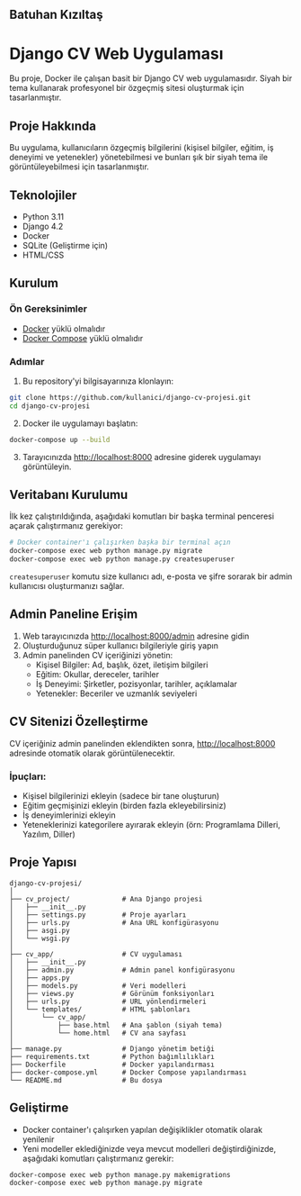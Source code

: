 ## Batuhan Kızıltaş
# Django CV Web Uygulaması

Bu proje, Docker ile çalışan basit bir Django CV web uygulamasıdır. Siyah bir tema kullanarak profesyonel bir özgeçmiş sitesi oluşturmak için tasarlanmıştır.

## Proje Hakkında

Bu uygulama, kullanıcıların özgeçmiş bilgilerini (kişisel bilgiler, eğitim, iş deneyimi ve yetenekler) yönetebilmesi ve bunları şık bir siyah tema ile görüntüleyebilmesi için tasarlanmıştır.

## Teknolojiler

- Python 3.11
- Django 4.2
- Docker
- SQLite (Geliştirme için)
- HTML/CSS

## Kurulum

### Ön Gereksinimler

- [Docker](https://www.docker.com/products/docker-desktop) yüklü olmalıdır
- [Docker Compose](https://docs.docker.com/compose/install/) yüklü olmalıdır

### Adımlar

1. Bu repository'yi bilgisayarınıza klonlayın:

```bash
git clone https://github.com/kullanici/django-cv-projesi.git
cd django-cv-projesi
```

2. Docker ile uygulamayı başlatın:

```bash
docker-compose up --build
```

3. Tarayıcınızda [http://localhost:8000](http://localhost:8000) adresine giderek uygulamayı görüntüleyin.

## Veritabanı Kurulumu

İlk kez çalıştırıldığında, aşağıdaki komutları bir başka terminal penceresi açarak çalıştırmanız gerekiyor:

```bash
# Docker container'ı çalışırken başka bir terminal açın
docker-compose exec web python manage.py migrate
docker-compose exec web python manage.py createsuperuser
```

`createsuperuser` komutu size kullanıcı adı, e-posta ve şifre sorarak bir admin kullanıcısı oluşturmanızı sağlar.

## Admin Paneline Erişim

1. Web tarayıcınızda [http://localhost:8000/admin](http://localhost:8000/admin) adresine gidin
2. Oluşturduğunuz süper kullanıcı bilgileriyle giriş yapın
3. Admin panelinden CV içeriğinizi yönetin:
   - Kişisel Bilgiler: Ad, başlık, özet, iletişim bilgileri
   - Eğitim: Okullar, dereceler, tarihler
   - İş Deneyimi: Şirketler, pozisyonlar, tarihler, açıklamalar
   - Yetenekler: Beceriler ve uzmanlık seviyeleri

## CV Sitenizi Özelleştirme

CV içeriğiniz admin panelinden eklendikten sonra, [http://localhost:8000](http://localhost:8000) adresinde otomatik olarak görüntülenecektir.

### İpuçları:

- Kişisel bilgilerinizi ekleyin (sadece bir tane oluşturun)
- Eğitim geçmişinizi ekleyin (birden fazla ekleyebilirsiniz)
- İş deneyimlerinizi ekleyin
- Yeteneklerinizi kategorilere ayırarak ekleyin (örn: Programlama Dilleri, Yazılım, Diller)

## Proje Yapısı

```
django-cv-projesi/
│
├── cv_project/             # Ana Django projesi
│   ├── __init__.py
│   ├── settings.py         # Proje ayarları
│   ├── urls.py             # Ana URL konfigürasyonu
│   ├── asgi.py
│   └── wsgi.py
│
├── cv_app/                 # CV uygulaması
│   ├── __init__.py
│   ├── admin.py            # Admin panel konfigürasyonu
│   ├── apps.py
│   ├── models.py           # Veri modelleri
│   ├── views.py            # Görünüm fonksiyonları
│   ├── urls.py             # URL yönlendirmeleri
│   └── templates/          # HTML şablonları
│       └── cv_app/
│           ├── base.html   # Ana şablon (siyah tema)
│           └── home.html   # CV ana sayfası
│
├── manage.py               # Django yönetim betiği
├── requirements.txt        # Python bağımlılıkları
├── Dockerfile              # Docker yapılandırması
├── docker-compose.yml      # Docker Compose yapılandırması
└── README.md               # Bu dosya
```

## Geliştirme

- Docker container'ı çalışırken yapılan değişiklikler otomatik olarak yenilenir
- Yeni modeller eklediğinizde veya mevcut modelleri değiştirdiğinizde, aşağıdaki komutları çalıştırmanız gerekir:

```bash
docker-compose exec web python manage.py makemigrations
docker-compose exec web python manage.py migrate
```


